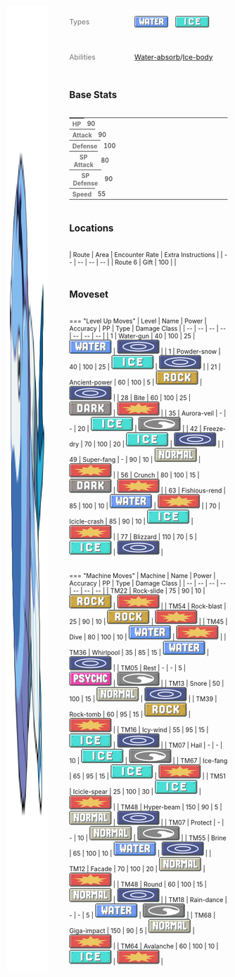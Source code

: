 <div style="display: flex; flex-direction: row; column-gap: 3rem; align-content: center;">
  <img src="../../img/pokemon/arctovish.png" width="100"/>

  <div style="display: grid; grid-template-rows: 1fr 1fr 1fr; row-gap: 0.5rem;">
    <div style="display: grid; grid-template-columns: 100px auto; column-gap: 3rem; alignt-items: center;">
      <p style="color: #737373; margin: 0px; font-weight: normal; font-size: 16px; align-self: center;">Types</p>
      <div style="display: flex; flex-direction: row; align-items: center; column-gap: 1rem">
        <img src='../../img/types/water.png' style='width: 77px; height: 26px;'/>
        <img src='../../img/types/ice.png' style='width: 77px; height: 26px;'/>
      </div>
    </div>
    <div style="display: grid; grid-template-columns: 100px auto; column-gap: 3rem; alignt-items: center; ">
      <p style="color: #737373; margin: 0px;  font-weight: normal; font-size:16px; align-self: center;">Abilities</p>
      <div style="display: flex; flex-direction: row; align-items: center; font-size: 16px">
        <a href='' title="Whenever a water-type move hits this Pokemon, it heals for 1/4 of its maximum HP, negating any other effect on it.  Water moves will ignore this Pokemon's substitute.">Water-absorb</a>
        /<a href='' title="This Pokemon heals for 1/16 of its maximum HP after each turn during hail, and it does not take hail damage regardless of type.">Ice-body</a>
      </div>
    </div>
    <div style="display: none; grid-template-columns: 100px auto; column-gap: 3rem; alignt-items: center; ">
      <p style="color: #737373; margin: 0px;  font-weight: normal; font-size:15px; align-self: center;">Hidden Ability</p>
      <div style="display: flex; flex-direction: row; align-items: center; font-size: 16px">
        
      </div>
    </div>
  </div>
</div>

## Base Stats
<table style="width: 100%">
  <tbody style="width: 100%;">
    <tr style="display: flex; align-items: center;">
      <th style="color: #737373;" >HP</th>
      <td style="border-top: none; width: 70px">90</td>
      <td style="width: 100%; min-width: 450px; border-top: none;">
        <div style="width: 35%;" class="ranking-bar rank-4">
        </div>
      </td>
    </tr>
    <tr style="display: flex; align-items: center;">
      <th style="color: #737373;">Attack</th>
      <td style="border-top: none; width: 70px">90</td>
      <td style="width: 100%; min-width: 450px; border-top: none;">
        <div style="width: 35%;" class="ranking-bar rank-4">
        </div>
      </td>
    </tr>
    <tr style="display: flex; align-items: center;">
      <th style="color: #737373;">Defense</th>
      <td style="border-top: none; width: 70px">100</td>
      <td style="width: 100%; min-width: 450px; border-top: none;">
        <div style="width: 39%;" class="ranking-bar rank-4">
        </div>
      </td>
    </tr>
    <tr style="display: flex; align-items: center;">
      <th style="color: #737373;">SP Attack</th>
      <td style="border-top: none; width: 70px">80</td>
      <td style="width: 100%; min-width: 450px; border-top: none;">
        <div style="width: 31%;" class="ranking-bar rank-4">
        </div>
      </td>
    </tr>
    <tr style="display: flex; align-items: center;">
      <th style="color: #737373;">SP Defense</th>
      <td style="border-top: none; width: 70px">90</td>
      <td style="width: 100%; min-width: 450px; border-top: none;">
        <div style="width: 35%;" class="ranking-bar rank-4">
        </div>
      </td>
    </tr>
    <tr style="display: flex; align-items: center;">
      <th style="color: #737373;">Speed</th>
      <td style="border-top: none; width: 70px">55</td>
      <td style="width: 100%; min-width: 450px; border-top: none;">
        <div style="width: 21%;" class="ranking-bar rank-3">
        </div>
      </td>
    </tr>
  </tbody>
</table>



## Locations
| Route | Area | Encounter Rate | Extra Instructions |
        | -- | -- | -- | -- |
        	| Route 6 | Gift | 100 |  |

        

## Moveset

=== "Level Up Moves"
    | Level | Name | Power | Accuracy | PP | Type | Damage Class |
        | -- | -- | -- | -- | -- | -- | -- |
        	| 1 | Water-gun | 40 | 100 | 25 | ![water](../img/types/water.png) | ![special](../img/types/special.png) |
	| 1 | Powder-snow | 40 | 100 | 25 | ![ice](../img/types/ice.png) | ![special](../img/types/special.png) |
	| 21 | Ancient-power | 60 | 100 | 5 | ![rock](../img/types/rock.png) | ![special](../img/types/special.png) |
	| 28 | Bite | 60 | 100 | 25 | ![dark](../img/types/dark.png) | ![physical](../img/types/physical.png) |
	| 35 | Aurora-veil | - | - | 20 | ![ice](../img/types/ice.png) | ![status](../img/types/status.png) |
	| 42 | Freeze-dry | 70 | 100 | 20 | ![ice](../img/types/ice.png) | ![special](../img/types/special.png) |
	| 49 | Super-fang | - | 90 | 10 | ![normal](../img/types/normal.png) | ![physical](../img/types/physical.png) |
	| 56 | Crunch | 80 | 100 | 15 | ![dark](../img/types/dark.png) | ![physical](../img/types/physical.png) |
	| 63 | Fishious-rend | 85 | 100 | 10 | ![water](../img/types/water.png) | ![physical](../img/types/physical.png) |
	| 70 | Icicle-crash | 85 | 90 | 10 | ![ice](../img/types/ice.png) | ![physical](../img/types/physical.png) |
	| 77 | Blizzard | 110 | 70 | 5 | ![ice](../img/types/ice.png) | ![special](../img/types/special.png) |

        

=== "Machine Moves"
    | Machine | Name | Power | Accuracy | PP | Type | Damage Class |
        | -- | -- | -- | -- | -- | -- | -- |
        	| TM22 | Rock-slide | 75 | 90 | 10 | ![rock](../img/types/rock.png) | ![physical](../img/types/physical.png) |
	| TM54 | Rock-blast | 25 | 90 | 10 | ![rock](../img/types/rock.png) | ![physical](../img/types/physical.png) |
	| TM45 | Dive | 80 | 100 | 10 | ![water](../img/types/water.png) | ![physical](../img/types/physical.png) |
	| TM36 | Whirlpool | 35 | 85 | 15 | ![water](../img/types/water.png) | ![special](../img/types/special.png) |
	| TM05 | Rest | - | - | 5 | ![psychic](../img/types/psychic.png) | ![status](../img/types/status.png) |
	| TM13 | Snore | 50 | 100 | 15 | ![normal](../img/types/normal.png) | ![special](../img/types/special.png) |
	| TM39 | Rock-tomb | 60 | 95 | 15 | ![rock](../img/types/rock.png) | ![physical](../img/types/physical.png) |
	| TM16 | Icy-wind | 55 | 95 | 15 | ![ice](../img/types/ice.png) | ![special](../img/types/special.png) |
	| TM07 | Hail | - | - | 10 | ![ice](../img/types/ice.png) | ![status](../img/types/status.png) |
	| TM67 | Ice-fang | 65 | 95 | 15 | ![ice](../img/types/ice.png) | ![physical](../img/types/physical.png) |
	| TM51 | Icicle-spear | 25 | 100 | 30 | ![ice](../img/types/ice.png) | ![physical](../img/types/physical.png) |
	| TM48 | Hyper-beam | 150 | 90 | 5 | ![normal](../img/types/normal.png) | ![special](../img/types/special.png) |
	| TM07 | Protect | - | - | 10 | ![normal](../img/types/normal.png) | ![status](../img/types/status.png) |
	| TM55 | Brine | 65 | 100 | 10 | ![water](../img/types/water.png) | ![special](../img/types/special.png) |
	| TM12 | Facade | 70 | 100 | 20 | ![normal](../img/types/normal.png) | ![physical](../img/types/physical.png) |
	| TM48 | Round | 60 | 100 | 15 | ![normal](../img/types/normal.png) | ![special](../img/types/special.png) |
	| TM18 | Rain-dance | - | - | 5 | ![water](../img/types/water.png) | ![status](../img/types/status.png) |
	| TM68 | Giga-impact | 150 | 90 | 5 | ![normal](../img/types/normal.png) | ![physical](../img/types/physical.png) |
	| TM64 | Avalanche | 60 | 100 | 10 | ![ice](../img/types/ice.png) | ![physical](../img/types/physical.png) |

        
